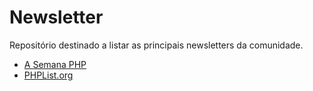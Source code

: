 # Newsletter

Repositório destinado a listar as principais newsletters  da comunidade.

- [A Semana PHP](http://asemanaphp.com.br/)
- [PHPList.org](https://www.phplist.org/)
